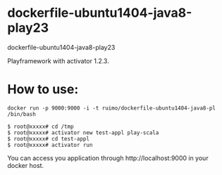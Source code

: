 dockerfile-ubuntu1404-java8-play23
==================================

dockerfile-ubuntu1404-java8-play23

Playframework with activator 1.2.3.

# How to use:

```
docker run -p 9000:9000 -i -t ruimo/dockerfile-ubuntu1404-java8-pl /bin/bash

$ root@xxxxx# cd /tmp
$ root@xxxxx# activator new test-appl play-scala
$ root@xxxxx# cd test-appl
$ root@xxxxx# activator run
```

You can access you application through http://localhost:9000 in your docker host.
